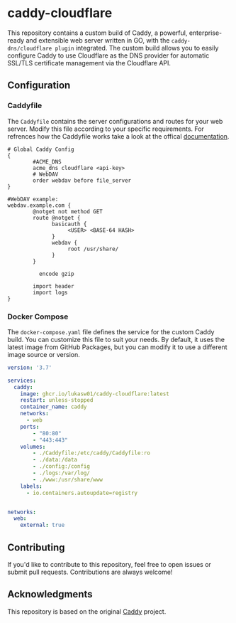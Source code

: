 # caddy-cloudflare

This repository contains a custom build of Caddy, a powerful, enterprise-ready and extensible web server written in GO, with the `caddy-dns/cloudflare plugin` integrated. The custom build allows you to easily configure Caddy to use Cloudflare as the DNS provider for automatic SSL/TLS certificate management via the Cloudflare API.

## Configuration

### Caddyfile

The `Caddyfile` contains the server configurations and routes for your web server. Modify this file according to your specific requirements. For refrences how the Caddyfile works take a look at the offical [documentation](https://caddyserver.com/docs/).

```caddyfile
# Global Caddy Config
{
        #ACME_DNS
        acme_dns cloudflare <api-key>
        # WebDAV
        order webdav before file_server
}

#WebDAV example:
webdav.example.com {
        @notget not method GET
       	route @notget {
       	      basicauth {
       	           <USER> <BASE-64 HASH>
       	      }
       	      webdav {
       	           root /usr/share/
       	      }
        }

	      encode gzip

        import header
        import logs
}
```

### Docker Compose

The `docker-compose.yaml` file defines the service for the custom Caddy build. You can customize this file to suit your needs. By default, it uses the latest image from GitHub Packages, but you can modify it to use a different image source or version. 

```yaml
version: '3.7'

services:
  caddy:
    image: ghcr.io/lukasw01/caddy-cloudflare:latest
    restart: unless-stopped
    container_name: caddy
    networks:
      - web
    ports:
        - "80:80"
        - "443:443"
    volumes:
        - ./Caddyfile:/etc/caddy/Caddyfile:ro
        - ./data:/data
        - ./config:/config
        - ./logs:/var/log/
        - ./www:/usr/share/www
    labels:
      - io.containers.autoupdate=registry        


networks:
  web:
    external: true
```

## Contributing

If you'd like to contribute to this repository, feel free to open issues or submit pull requests. Contributions are always welcome!

## Acknowledgments

This repository is based on the original [Caddy](https://github.com/caddyserver/caddy) project.
